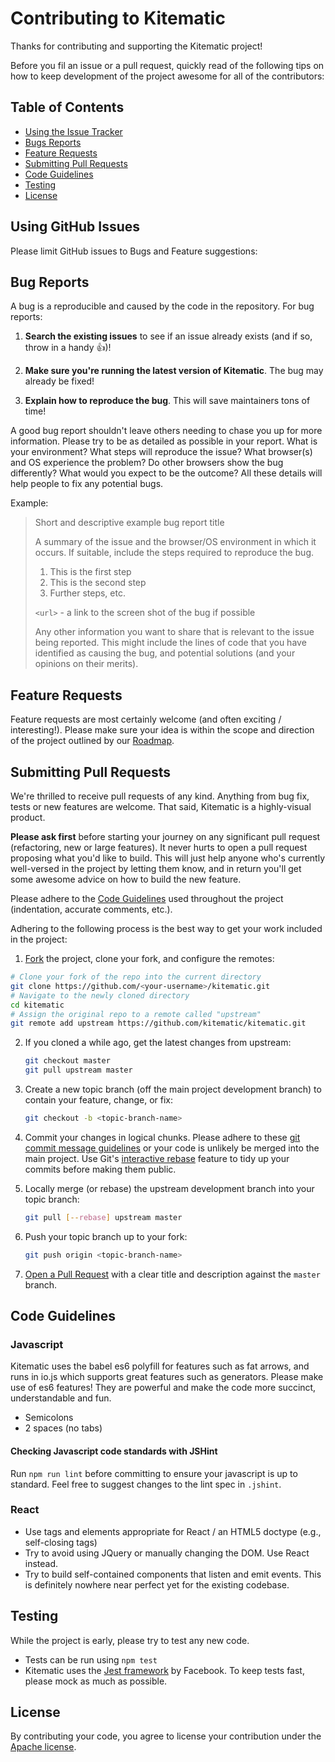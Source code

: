 # Contributing to Kitematic

Thanks for contributing and supporting the Kitematic project!

Before you fil an issue or a pull request, quickly read of the following tips on how to keep development of the project awesome for all of the contributors:

## Table of Contents

 - [Using the Issue Tracker](#using-github-issues)
 - [Bugs Reports](#bug-reports)
 - [Feature Requests](#feature-requests)
 - [Submitting Pull Requests](#submitting-pull-requests)
 - [Code Guidelines](#code-guidelines)
 - [Testing](#testing)
 - [License](#license)

## Using GitHub Issues

Please limit GitHub issues to Bugs and Feature suggestions:

## Bug Reports

A bug is a reproducible and caused by the code in the repository. For bug reports:

1. **Search the existing issues** to see if an issue already exists (and if so, throw in a handy :+1:)!

2. **Make sure you're running the latest version of Kitematic**. The bug may already be fixed!

3. **Explain how to reproduce the bug**. This will save maintainers tons of time!

A good bug report shouldn't leave others needing to chase you up for more
information. Please try to be as detailed as possible in your report. What is
your environment? What steps will reproduce the issue? What browser(s) and OS
experience the problem? Do other browsers show the bug differently? What
would you expect to be the outcome? All these details will help people to fix
any potential bugs.

Example:

> Short and descriptive example bug report title
>
> A summary of the issue and the browser/OS environment in which it occurs. If
> suitable, include the steps required to reproduce the bug.
>
> 1. This is the first step
> 2. This is the second step
> 3. Further steps, etc.
>
> `<url>` - a link to the screen shot of the bug if possible
>
> Any other information you want to share that is relevant to the issue being
> reported. This might include the lines of code that you have identified as
> causing the bug, and potential solutions (and your opinions on their
> merits).

## Feature Requests

Feature requests are most certainly welcome (and often exciting / interesting!). Please make sure your idea is within the scope and direction of the project outlined by our [Roadmap](https://github.com/kitematic/kitematic/blob/master/ROADMAP.md).

## Submitting Pull Requests

We're thrilled to receive pull requests of any kind. Anything from bug fix, tests or new features are welcome. That said, Kitematic is a highly-visual product.

**Please ask first** before starting your journey on any significant pull request (refactoring, new or large features). It never hurts to open a pull request proposing what you'd like to build. This will just help anyone who's currently well-versed in the project by letting them know, and in return you'll get some awesome advice on how to build the new feature.

Please adhere to the [Code Guidelines](#code-guidelines) used throughout the
project (indentation, accurate comments, etc.).

Adhering to the following process is the best way to get your work
included in the project:

1. [Fork](http://help.github.com/fork-a-repo/) the project, clone your fork,
	and configure the remotes:

 ```bash
 # Clone your fork of the repo into the current directory
 git clone https://github.com/<your-username>/kitematic.git
 # Navigate to the newly cloned directory
 cd kitematic
 # Assign the original repo to a remote called "upstream"
 git remote add upstream https://github.com/kitematic/kitematic.git
 ```

2. If you cloned a while ago, get the latest changes from upstream:

	```bash
	git checkout master
	git pull upstream master
	```

3. Create a new topic branch (off the main project development branch) to
	contain your feature, change, or fix:

	```bash
	git checkout -b <topic-branch-name>
	```

4. Commit your changes in logical chunks. Please adhere to these [git commit
	message guidelines](http://tbaggery.com/2008/04/19/a-note-about-git-commit-messages.html)
	or your code is unlikely be merged into the main project. Use Git's
	[interactive rebase](https://help.github.com/articles/interactive-rebase)
	feature to tidy up your commits before making them public.

5. Locally merge (or rebase) the upstream development branch into your topic branch:

	```bash
	git pull [--rebase] upstream master
	```

6. Push your topic branch up to your fork:

	```bash
	git push origin <topic-branch-name>
	```

7. [Open a Pull Request](https://help.github.com/articles/using-pull-requests/)
	 with a clear title and description against the `master` branch.



## Code Guidelines

### Javascript

Kitematic uses the babel es6 polyfill for features such as fat arrows, and runs in io.js which supports great features such as generators. Please make use of es6 features! They are powerful and make the code more succinct, understandable and fun.

- Semicolons
- 2 spaces (no tabs)

#### Checking Javascript code standards with JSHint

Run `npm run lint` before committing to ensure your javascript is up to standard. Feel free to suggest changes to the lint spec in `.jshint`.

### React

- Use tags and elements appropriate for React / an HTML5 doctype (e.g., self-closing tags)
- Try to avoid using JQuery or manually changing the DOM. Use React instead.
- Try to build self-contained components that listen and emit events. This is definitely nowhere near perfect yet for the existing codebase.

## Testing

While the project is early, please try to test any new code.
- Tests can be run using `npm test`
- Kitematic uses the [Jest framework](https://facebook.github.io/jest/) by Facebook. To keep tests fast, please mock as much as possible.

## License

By contributing your code, you agree to license your contribution under the [Apache license](https://github.com/kitematic/kitematic/blob/master/LICENSE).
